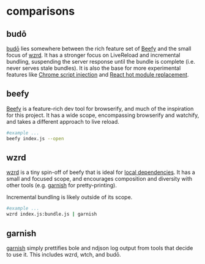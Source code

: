 # comparisons

## budō

[budō](https://github.com/mattdesl/budo) lies somewhere between the rich feature set of [Beefy](#beefy) and the small focus of [wzrd](#wzrd). It has a stronger focus on LiveReload and incremental bundling, suspending the server response until the bundle is complete (i.e. never serves stale bundles). It is also the base for more experimental features like [Chrome script injection](https://github.com/mattdesl/budo-chrome) and [React hot module replacement](https://github.com/milankinen/livereactload). 

## beefy

[Beefy](https://github.com/chrisdickinson/beefy) is a feature-rich dev tool for browserify, and much of the inspiration for this project. It has a wide scope, encompassing browserify and watchify, and takes a different approach to live reload.

```sh
#example ...
beefy index.js --open
```

## wzrd

[wzrd](https://github.com/maxogden/wzrd) is a tiny spin-off of beefy that is ideal for [local dependencies](https://github.com/stackgl/learning-webgl-03/blob/db8f36a534b2a184924f8b890014ff3dd9a5b391/package.json#L6-L9). It has a small and focused scope, and encourages composition and diversity with other tools (e.g. [garnish](https://github.com/mattdesl/garnish) for pretty-printing).

Incremental bundling is likely outside of its scope.

```sh
#example ...
wzrd index.js:bundle.js | garnish
```

## garnish

[garnish](https://github.com/mattdesl/garnish) simply prettifies bole and ndjson log output from tools that decide to use it. This includes wzrd, wtch, and budō.